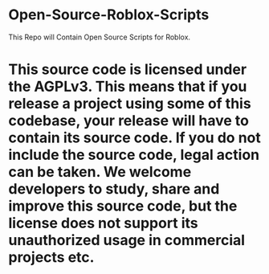# Open-Source-Roblox-Scripts
This Repo will Contain Open Source Scripts for Roblox.

# This source code is licensed under the AGPLv3. This means that if you release a project using some of this codebase, your release will have to contain its source code. If you do not include the source code, legal action can be taken. We welcome developers to study, share and improve this source code, but the license does not support its unauthorized usage in commercial projects etc.
